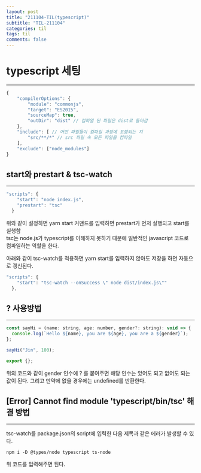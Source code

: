 ```yaml
---
layout: post
title: "211104-TIL(typescript)"
subtitle: "TIL-211104"
categories: til
tags: til
comments: false
---
```


# typescript 세팅

---

```js
{
    "compilerOptions": {
        "module": "commonjs",
        "target": "ES2015",
        "sourceMap": true,
        "outDir": "dist" // 컴파일 된 파일은 dist로 들어감
    },
    "include": [ // 어떤 파일들이 컴파일 과정에 포함되는 지
        "src/**/*" // src 파일 속 모든 파일을 컴파일
    ],
    "exclude": ["node_modules"]
}
```

## start와 prestart & tsc-watch

---

```js
"scripts": {
    "start": "node index.js",
    "prestart": "tsc"
  }
```

위와 같이 설정하면 yarn start 커맨드를 입력하면 prestart가 먼저 실행되고 start를 실행함  
tsc는 node.js가 typescript를 이해하지 못하기 때문에 일반적인 javascript 코드로 컴파일하는 역할을 한다.
</br>

아래와 같이 tsc-watch를 적용하면 yarn start를 입력하지 않아도 저장을 하면 자동으로 갱신된다.

```js
"scripts": {
    "start": "tsc-watch --onSuccess \" node dist/index.js\""
  },
```

## ? 사용방법

---

```js
const sayHi = (name: string, age: number, gender?: string): void => {
  console.log(`Hello ${name}, you are ${age}, you are a ${gender}`);
};

sayHi("Jin", 100);

export {};
```

위의 코드와 같이 gender 인수에 ? 를 붙여주면 해당 인수는 있어도 되고 없어도 되는 값이 된다. 그리고 만약에 없을 경우에는 undefined를 반환한다.

## [Error] Cannot find module 'typescript/bin/tsc' 해결 방법

---

tsc-watch를 package.json의 script에 입력한 다음 제목과 같은 에러가 발생할 수 있다.

```
npm i -D @types/node typescript ts-node
```

위 코드를 입력해주면 된다.
